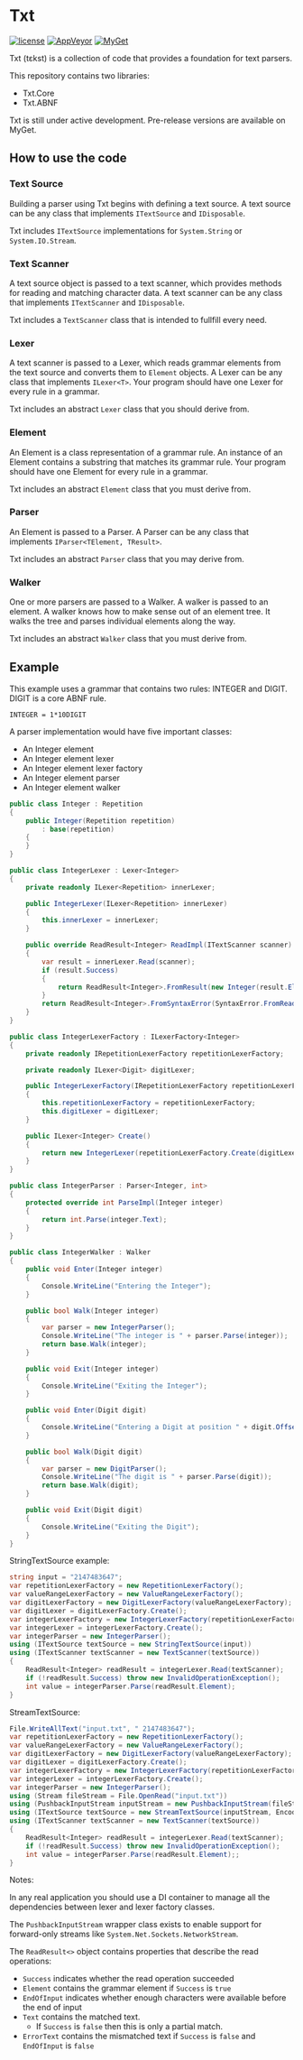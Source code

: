 Txt 
===========
[![license](https://img.shields.io/github/license/StevenLiekens/Txt.svg?style=flat-square)]()
[![AppVeyor](https://img.shields.io/appveyor/ci/StevenLiekens/txt.svg?style=flat-square)](https://ci.appveyor.com/project/StevenLiekens/txt)
[![MyGet](https://img.shields.io/myget/ci/v/Txt.svg?style=flat-square&label=prerelease)](https://www.myget.org/feed/ci/package/nuget/Txt)

Txt (tɛkst) is a collection of code that provides a foundation for text parsers.

This repository contains two libraries: 
* Txt.Core
* Txt.ABNF

Txt is still under active development. Pre-release versions are available on MyGet. 

## How to use the code

### Text Source

Building a parser using Txt begins with defining a text source. A text source can be any class that implements `ITextSource` and `IDisposable`.

Txt includes `ITextSource` implementations for `System.String` or `System.IO.Stream`.

### Text Scanner

A text source object is passed to a text scanner, which provides methods for reading and matching character data. A text scanner can be any class that implements `ITextScanner` and `IDisposable`.

Txt includes a `TextScanner` class that is intended to fullfill every need.

### Lexer

A text scanner is passed to a Lexer, which reads grammar elements from the text source and converts them to `Element` objects. A Lexer can be any class that implements `ILexer<T>`. Your program should have one Lexer for every rule in a grammar.

Txt includes an abstract `Lexer` class that you should derive from.

### Element

An Element is a class representation of a grammar rule. An instance of an Element contains a substring that matches its grammar rule. Your program should have one Element for every rule in a grammar.

Txt includes an abstract `Element` class that you must derive from.

### Parser
An Element is passed to a Parser. A Parser can be any class that implements `IParser<TElement, TResult>`.

Txt includes an abstract `Parser` class that you may derive from.

### Walker
One or more parsers are passed to a Walker. A walker is passed to an element. A walker knows how to make sense out of an element tree. It walks the tree and parses individual elements along the way.

Txt includes an abstract `Walker` class that you must derive from.

## Example

This example uses a grammar that contains two rules: INTEGER and DIGIT. DIGIT is a core ABNF rule.
    
```
INTEGER = 1*10DIGIT
```

A parser implementation would have five important classes:
- An Integer element
- An Integer element lexer
- An Integer element lexer factory
- An Integer element parser
- An Integer element walker
```c#
public class Integer : Repetition
{
    public Integer(Repetition repetition)
        : base(repetition)
    {
    }
}

public class IntegerLexer : Lexer<Integer>
{
    private readonly ILexer<Repetition> innerLexer;

    public IntegerLexer(ILexer<Repetition> innerLexer)
    {
        this.innerLexer = innerLexer;
    }

    public override ReadResult<Integer> ReadImpl(ITextScanner scanner)
    {
        var result = innerLexer.Read(scanner);
        if (result.Success)
        {
            return ReadResult<Integer>.FromResult(new Integer(result.Element));
        }
        return ReadResult<Integer>.FromSyntaxError(SyntaxError.FromReadResult(result, scanner.GetContext()));
    }
}

public class IntegerLexerFactory : ILexerFactory<Integer>
{
    private readonly IRepetitionLexerFactory repetitionLexerFactory;

    private readonly ILexer<Digit> digitLexer;

    public IntegerLexerFactory(IRepetitionLexerFactory repetitionLexerFactory, ILexer<Digit> digitLexer)
    {
        this.repetitionLexerFactory = repetitionLexerFactory;
        this.digitLexer = digitLexer;
    }

    public ILexer<Integer> Create()
    {
        return new IntegerLexer(repetitionLexerFactory.Create(digitLexer, 1, 10));
    }
}

public class IntegerParser : Parser<Integer, int>
{
    protected override int ParseImpl(Integer integer)
    {
        return int.Parse(integer.Text);
    }
}

public class IntegerWalker : Walker
{
    public void Enter(Integer integer)
    {
        Console.WriteLine("Entering the Integer");
    }

    public bool Walk(Integer integer)
    {
        var parser = new IntegerParser();
        Console.WriteLine("The integer is " + parser.Parse(integer));
        return base.Walk(integer);
    }

    public void Exit(Integer integer)
    {
        Console.WriteLine("Exiting the Integer");
    }

    public void Enter(Digit digit)
    {
        Console.WriteLine("Entering a Digit at position " + digit.Offset);
    }

    public bool Walk(Digit digit)
    {
        var parser = new DigitParser();
        Console.WriteLine("The digit is " + parser.Parse(digit));
        return base.Walk(digit);
    }

    public void Exit(Digit digit)
    {
        Console.WriteLine("Exiting the Digit");
    }
}
```


StringTextSource example:
```c#
string input = "2147483647";
var repetitionLexerFactory = new RepetitionLexerFactory();
var valueRangeLexerFactory = new ValueRangeLexerFactory();
var digitLexerFactory = new DigitLexerFactory(valueRangeLexerFactory);
var digitLexer = digitLexerFactory.Create();
var integerLexerFactory = new IntegerLexerFactory(repetitionLexerFactory, digitLexer);
var integerLexer = integerLexerFactory.Create();
var integerParser = new IntegerParser();
using (ITextSource textSource = new StringTextSource(input))
using (ITextScanner textScanner = new TextScanner(textSource))
{
    ReadResult<Integer> readResult = integerLexer.Read(textScanner);
    if (!readResult.Success) throw new InvalidOperationException();
    int value = integerParser.Parse(readResult.Element);
}
```
StreamTextSource:
```c#
File.WriteAllText("input.txt", " 2147483647");
var repetitionLexerFactory = new RepetitionLexerFactory();
var valueRangeLexerFactory = new ValueRangeLexerFactory();
var digitLexerFactory = new DigitLexerFactory(valueRangeLexerFactory);
var digitLexer = digitLexerFactory.Create();
var integerLexerFactory = new IntegerLexerFactory(repetitionLexerFactory, digitLexer);
var integerLexer = integerLexerFactory.Create();
var integerParser = new IntegerParser();
using (Stream fileStream = File.OpenRead("input.txt"))
using (PushbackInputStream inputStream = new PushbackInputStream(fileStream))
using (ITextSource textSource = new StreamTextSource(inputStream, Encoding.UTF8))
using (ITextScanner textScanner = new TextScanner(textSource))
{
    ReadResult<Integer> readResult = integerLexer.Read(textScanner);
    if (!readResult.Success) throw new InvalidOperationException();
    int value = integerParser.Parse(readResult.Element);;
}
```

Notes:

In any real application you should use a DI container to manage all the dependencies between lexer and lexer factory classes.

The `PushbackInputStream` wrapper class exists to enable support for forward-only streams like `System.Net.Sockets.NetworkStream`.

The `ReadResult<>` object contains properties that describe the read operations:
 - `Success` indicates whether the read operation succeeded
 - `Element` contains the grammar element if `Success` is `true`
 - `EndOfInput` indicates whether enough characters were available before the end of input
 - `Text` contains the matched text.
    - If `Success` is `false` then this is only a partial match.
 - `ErrorText` contains the mismatched text if `Success` is `false` and `EndOfInput` is `false`
